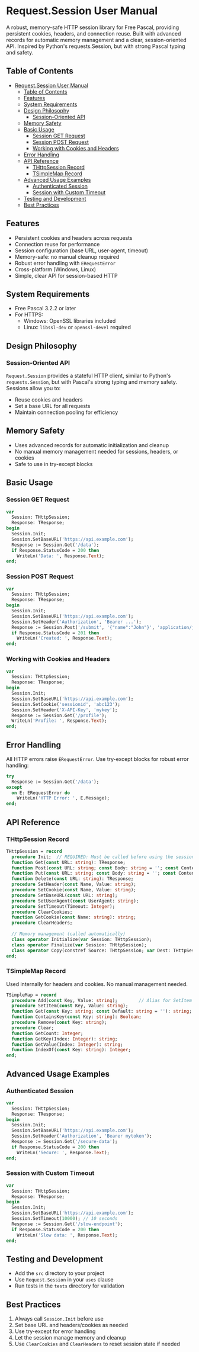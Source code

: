 # Request.Session User Manual

A robust, memory-safe HTTP session library for Free Pascal, providing persistent cookies, headers, and connection reuse. Built with advanced records for automatic memory management and a clear, session-oriented API. Inspired by Python's requests.Session, but with strong Pascal typing and safety.

## Table of Contents
- [Request.Session User Manual](#requestsession-user-manual)
  - [Table of Contents](#table-of-contents)
  - [Features](#features)
  - [System Requirements](#system-requirements)
  - [Design Philosophy](#design-philosophy)
    - [Session-Oriented API](#session-oriented-api)
  - [Memory Safety](#memory-safety)
  - [Basic Usage](#basic-usage)
    - [Session GET Request](#session-get-request)
    - [Session POST Request](#session-post-request)
    - [Working with Cookies and Headers](#working-with-cookies-and-headers)
  - [Error Handling](#error-handling)
  - [API Reference](#api-reference)
    - [THttpSession Record](#thttpsession-record)
    - [TSimpleMap Record](#tsimplemap-record)
  - [Advanced Usage Examples](#advanced-usage-examples)
    - [Authenticated Session](#authenticated-session)
    - [Session with Custom Timeout](#session-with-custom-timeout)
  - [Testing and Development](#testing-and-development)
  - [Best Practices](#best-practices)

## Features
- Persistent cookies and headers across requests
- Connection reuse for performance
- Session configuration (base URL, user-agent, timeout)
- Memory-safe: no manual cleanup required
- Robust error handling with `ERequestError`
- Cross-platform (Windows, Linux)
- Simple, clear API for session-based HTTP

## System Requirements
- Free Pascal 3.2.2 or later
- For HTTPS:
  - Windows: OpenSSL libraries included
  - Linux: `libssl-dev` or `openssl-devel` required

## Design Philosophy
### Session-Oriented API
`Request.Session` provides a stateful HTTP client, similar to Python's `requests.Session`, but with Pascal's strong typing and memory safety. Sessions allow you to:
- Reuse cookies and headers
- Set a base URL for all requests
- Maintain connection pooling for efficiency

## Memory Safety
- Uses advanced records for automatic initialization and cleanup
- No manual memory management needed for sessions, headers, or cookies
- Safe to use in try-except blocks

## Basic Usage
### Session GET Request
```pascal
var
  Session: THttpSession;
  Response: TResponse;
begin
  Session.Init;
  Session.SetBaseURL('https://api.example.com');
  Response := Session.Get('/data');
  if Response.StatusCode = 200 then
    WriteLn('Data: ', Response.Text);
end;
```

### Session POST Request
```pascal
var
  Session: THttpSession;
  Response: TResponse;
begin
  Session.Init;
  Session.SetBaseURL('https://api.example.com');
  Session.SetHeader('Authorization', 'Bearer ...');
  Response := Session.Post('/submit', '{"name":"John"}', 'application/json');
  if Response.StatusCode = 201 then
    WriteLn('Created: ', Response.Text);
end;
```

### Working with Cookies and Headers
```pascal
var
  Session: THttpSession;
  Response: TResponse;
begin
  Session.Init;
  Session.SetBaseURL('https://api.example.com');
  Session.SetCookie('sessionid', 'abc123');
  Session.SetHeader('X-API-Key', 'mykey');
  Response := Session.Get('/profile');
  WriteLn('Profile: ', Response.Text);
end;
```

## Error Handling
All HTTP errors raise `ERequestError`. Use try-except blocks for robust error handling:
```pascal
try
  Response := Session.Get('/data');
except
  on E: ERequestError do
    WriteLn('HTTP Error: ', E.Message);
end;
```

## API Reference
### THttpSession Record
```pascal
THttpSession = record
  procedure Init;  // REQUIRED: Must be called before using the session
  function Get(const URL: string): TResponse;
  function Post(const URL: string; const Body: string = ''; const ContentType: string = 'application/x-www-form-urlencoded'): TResponse;
  function Put(const URL: string; const Body: string = ''; const ContentType: string = 'application/json'): TResponse;
  function Delete(const URL: string): TResponse;
  procedure SetHeader(const Name, Value: string);
  procedure SetCookie(const Name, Value: string);
  procedure SetBaseURL(const URL: string);
  procedure SetUserAgent(const UserAgent: string);
  procedure SetTimeout(Timeout: Integer);
  procedure ClearCookies;
  function GetCookie(const Name: string): string;
  procedure ClearHeaders;
  
  // Memory management (called automatically)
  class operator Initialize(var Session: THttpSession);
  class operator Finalize(var Session: THttpSession);
  class operator Copy(constref Source: THttpSession; var Dest: THttpSession);
end;
```

### TSimpleMap Record

Used internally for headers and cookies. No manual management needed.

```pascal
TSimpleMap = record
  procedure Add(const Key, Value: string);        // Alias for SetItem
  procedure SetItem(const Key, Value: string);
  function Get(const Key: string; const Default: string = ''): string;
  function ContainsKey(const Key: string): Boolean;
  procedure Remove(const Key: string);
  procedure Clear;
  function GetCount: Integer;
  function GetKey(Index: Integer): string;
  function GetValue(Index: Integer): string;
  function IndexOf(const Key: string): Integer;
end;
```

## Advanced Usage Examples
### Authenticated Session
```pascal
var
  Session: THttpSession;
  Response: TResponse;
begin
  Session.Init;
  Session.SetBaseURL('https://api.example.com');
  Session.SetHeader('Authorization', 'Bearer mytoken');
  Response := Session.Get('/secure-data');
  if Response.StatusCode = 200 then
    WriteLn('Secure: ', Response.Text);
end;
```

### Session with Custom Timeout
```pascal
var
  Session: THttpSession;
  Response: TResponse;
begin
  Session.Init;
  Session.SetBaseURL('https://api.example.com');
  Session.SetTimeout(10000); // 10 seconds
  Response := Session.Get('/slow-endpoint');
  if Response.StatusCode = 200 then
    WriteLn('Slow data: ', Response.Text);
end;
```

## Testing and Development
- Add the `src` directory to your project
- Use `Request.Session` in your `uses` clause
- Run tests in the `tests` directory for validation

## Best Practices
1. Always call `Session.Init` before use
2. Set base URL and headers/cookies as needed
3. Use try-except for error handling
4. Let the session manage memory and cleanup
5. Use `ClearCookies` and `ClearHeaders` to reset session state if needed
